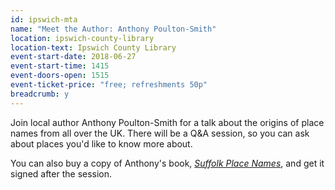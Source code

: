 ```yaml
---
id: ipswich-mta
name: "Meet the Author: Anthony Poulton-Smith"
location: ipswich-county-library
location-text: Ipswich County Library
event-start-date: 2018-06-27
event-start-time: 1415
event-doors-open: 1515
event-ticket-price: "free; refreshments 50p"
breadcrumb: y
---
```


Join local author Anthony Poulton-Smith for a talk about the origins of place names from all over the UK. There will be a Q&A session, so you can ask about places you'd like to know more about.

You can also buy a copy of Anthony's book, [<cite>Suffolk Place Names</cite>](https://suffolk.spydus.co.uk/cgi-bin/spydus.exe/ENQ/OPAC/BIBENQ?BRN=2245208), and get it signed after the session.
